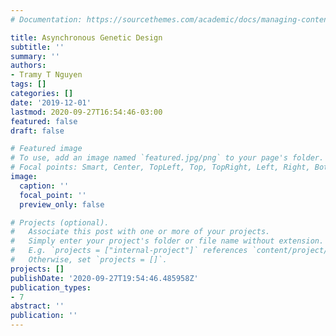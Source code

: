 ```yaml
---
# Documentation: https://sourcethemes.com/academic/docs/managing-content/

title: Asynchronous Genetic Design
subtitle: ''
summary: ''
authors:
- Tramy T Nguyen
tags: []
categories: []
date: '2019-12-01'
lastmod: 2020-09-27T16:54:46-03:00
featured: false
draft: false

# Featured image
# To use, add an image named `featured.jpg/png` to your page's folder.
# Focal points: Smart, Center, TopLeft, Top, TopRight, Left, Right, BottomLeft, Bottom, BottomRight.
image:
  caption: ''
  focal_point: ''
  preview_only: false

# Projects (optional).
#   Associate this post with one or more of your projects.
#   Simply enter your project's folder or file name without extension.
#   E.g. `projects = ["internal-project"]` references `content/project/deep-learning/index.md`.
#   Otherwise, set `projects = []`.
projects: []
publishDate: '2020-09-27T19:54:46.485958Z'
publication_types:
- 7
abstract: ''
publication: ''
---
```

